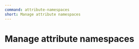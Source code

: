 ```yaml
---
command: attribute-namespaces
short: Manage attribute namespaces
---
```


# Manage attribute namespaces
